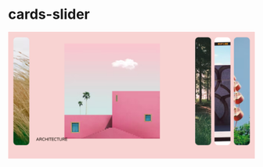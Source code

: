 # cards-slider

![screen](https://github.com/byDsh116/cards-slider/blob/main/assets/main.png?raw=true)
